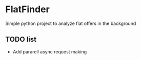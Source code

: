# FlatFinder
Simple python project to analyze flat offers in the background

## TODO list 
- Add pararell async request making
